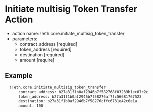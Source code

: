 # Initiate multisig Token Transfer Action

- action name: !!eth.core.initiate_multisig_token_transfer
- parameters:
  - contract_address [required]
  - token_address [required]
  - destination [required]
  - amount [require]

## Example

```md
  !!eth.core.initiate_multisig_token_transfer
      contract_address: b27a31f1b0af2946b7f582768f03239b1ec07c2c
      token_address: b27a31f1b0af2946b7f58276af7fc56681767523
      destination: b27a31f1b0af2946b7f58276cffc6731e42c6e1a
      amount: 100
```
